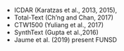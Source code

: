 - ICDAR (Karatzas et al., 2013, 2015),
- Total-Text (Ch’ng and Chan, 2017)
- CTW1500 (Yuliang et al., 2017)
- SynthText (Gupta et al.,2016)
- Jaume et al. (2019) present FUNSD
